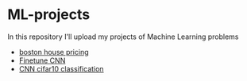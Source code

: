 # ML-projects

In this repository I'll upload my projects of Machine Learning problems

- [boston house pricing](./boston-house-pricing/)
- [Finetune CNN](./Finetune_CNN/)
- [CNN cifar10 classification](./CNN-cifar10-classification/)